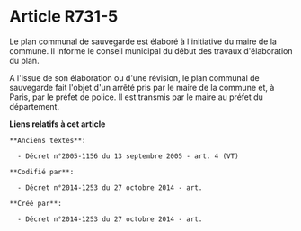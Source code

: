 # Article R731-5

Le plan communal de sauvegarde est élaboré à l'initiative du maire de la commune. Il informe le conseil municipal du début
des travaux d'élaboration du plan.

A l'issue de son élaboration ou d'une révision, le plan communal de sauvegarde fait l'objet d'un arrêté pris par le maire de
la commune et, à Paris, par le préfet de police. Il est transmis par le maire au préfet du département.

**Liens relatifs à cet article**

	**Anciens textes**:

	  - Décret n°2005-1156 du 13 septembre 2005 - art. 4 (VT)

	**Codifié par**:

	  - Décret n°2014-1253 du 27 octobre 2014 - art.

	**Créé par**:

	  - Décret n°2014-1253 du 27 octobre 2014 - art.

